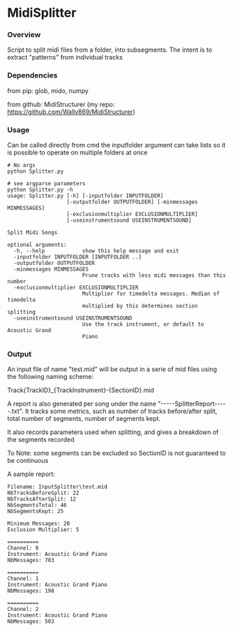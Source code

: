 # MidiSplitter

### Overview

Script to split midi files from a folder, into subsegments.
The intent is to extract "patterns" from individual tracks


### Dependencies

from pip: glob, mido, numpy 

from github: MidiStructurer (my repo: https://github.com/Wally869/MidiStructurer)



### Usage

Can be called directly from cmd
the inputfolder argument can take lists so it is possible to operate on multiple folders at once

```
# No args
python Splitter.py

# see argparse parameters
python Splitter.py -h 
usage: Splitter.py [-h] [-inputfolder INPUTFOLDER]
                   [-outputfolder OUTPUTFOLDER] [-minmessages MINMESSAGES]
                   [-exclusionmultiplier EXCLUSIONMULTIPLIER]
                   [-useinstrumentsound USEINSTRUMENTSOUND]

Split Midi Songs

optional arguments:
  -h, --help            show this help message and exit
  -inputfolder INPUTFOLDER [INPUTFOLDER ..]
  -outputfolder OUTPUTFOLDER
  -minmessages MINMESSAGES
                        Prune tracks with less midi messages than this number
  -exclusionmultiplier EXCLUSIONMULTIPLIER
                        Multiplier for timedelta messages. Median of timedelta
                        multiplied by this determines section splitting
  -useinstrumentsound USEINSTRUMENTSOUND
                        Use the track instrument, or default to Acoustic Grand
                        Piano
```



### Output

An input file of name "test.mid" will be output in a serie of mid files using the following naming scheme:

Track{TrackID}_{TrackInstrument}-{SectionID}.mid

A report is also generated per song under the name "-----SplitterReport-----.txt".
It tracks some metrics, such as number of tracks before/after split, total number of segments,
number of segments kept.

It also records parameters used when splitting, and gives a breakdown of the segments recorded

To Note: some segments can be excluded so SectionID is not guaranteed to be continuous

A sample report:
```text
Filename: InputSplitter\test.mid
NbTracksBeforeSplit: 22
NbTracksAfterSplit: 12
NbSegmentsTotal: 46
NbSegmentsKept: 25

Minimum Messages: 20
Exclusion Multiplier: 5

==========
Channel: 0
Instrument: Acoustic Grand Piano
NbMessages: 703

==========
Channel: 1
Instrument: Acoustic Grand Piano
NbMessages: 198

==========
Channel: 2
Instrument: Acoustic Grand Piano
NbMessages: 503

```